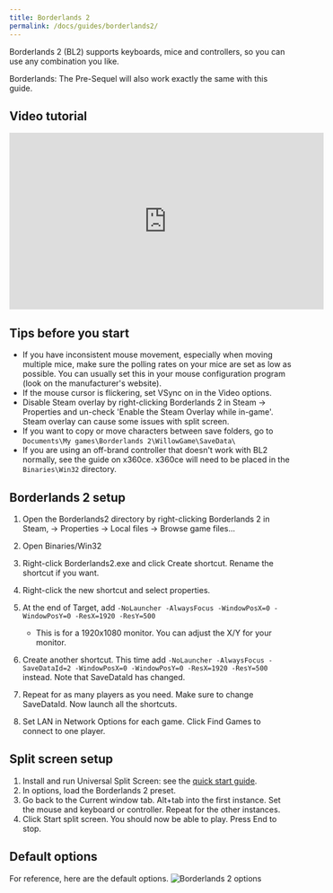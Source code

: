 ```yaml
---
title: Borderlands 2
permalink: /docs/guides/borderlands2/
---
```


Borderlands 2 (BL2) supports keyboards, mice and controllers, so you can use any combination you like.

Borderlands: The Pre-Sequel will also work exactly the same with this guide.

## Video tutorial
<div class="embed-container">
  <iframe 
          width="560" 
          height="315" 
          src="https://www.youtube.com/embed/XSUR1NCQows" 
          frameborder="0" 
          allow="accelerometer; 
                 autoplay; 
                 encrypted-media; 
                 gyroscope; 
                 picture-in-picture" 
          allowfullscreen="allowfullscreen">
  </iframe>
</div>

## Tips before you start
* If you have inconsistent mouse movement, especially when moving multiple mice, make sure the polling rates on your mice are set as low as possible. You can usually set this in your mouse configuration program (look on the manufacturer's website).
* If the mouse cursor is flickering, set VSync on in the Video options.
* Disable Steam overlay by right-clicking Borderlands 2 in Steam -> Properties and un-check 'Enable the Steam Overlay while in-game'. Steam overlay can cause some issues with split screen.
* If you want to copy or move characters between save folders, go to `Documents\My games\Borderlands 2\WillowGame\SaveData\`
* If you are using an off-brand controller that doesn't work with BL2 normally, see the guide on x360ce. x360ce will need to be placed in the `Binaries\Win32` directory.

## Borderlands 2 setup
1. Open the Borderlands2 directory by right-clicking Borderlands 2 in Steam, -> Properties -> Local files -> Browse game files...

1. Open Binaries/Win32

1. Right-click Borderlands2.exe and click Create shortcut. Rename the shortcut if you want.

1. Right-click the new shortcut and select properties.

1. At the end of Target, add `-NoLauncher -AlwaysFocus -WindowPosX=0 -WindowPosY=0 -ResX=1920 -ResY=500`
    * This is for a 1920x1080 monitor. You can adjust the X/Y for your monitor.
    
1. Create another shortcut. This time add `-NoLauncher -AlwaysFocus -SaveDataId=2 -WindowPosX=0 -WindowPosY=0 -ResX=1920 -ResY=500` instead. Note that SaveDataId has changed.

1. Repeat for as many players as you need. Make sure to change SaveDataId. Now launch all the shortcuts.

1. Set LAN in Network Options for each game. Click Find Games to connect to one player.

## Split screen setup
1. Install and run Universal Split Screen: see the [quick start guide](https://universalsplitscreen.github.io/docs/quickstart/).
1. In options, load the Borderlands 2 preset.
1. Go back to the Current window tab. Alt+tab into the first instance. Set the mouse and keyboard or controller. Repeat for the other instances.
1. Click Start split screen. You should now be able to play. Press End to stop.

## Default options
For reference, here are the default options.
![Borderlands 2 options](https://raw.githubusercontent.com/UniversalSplitScreen/UniversalSplitScreen.github.io/master/img/bl2_options.png)
